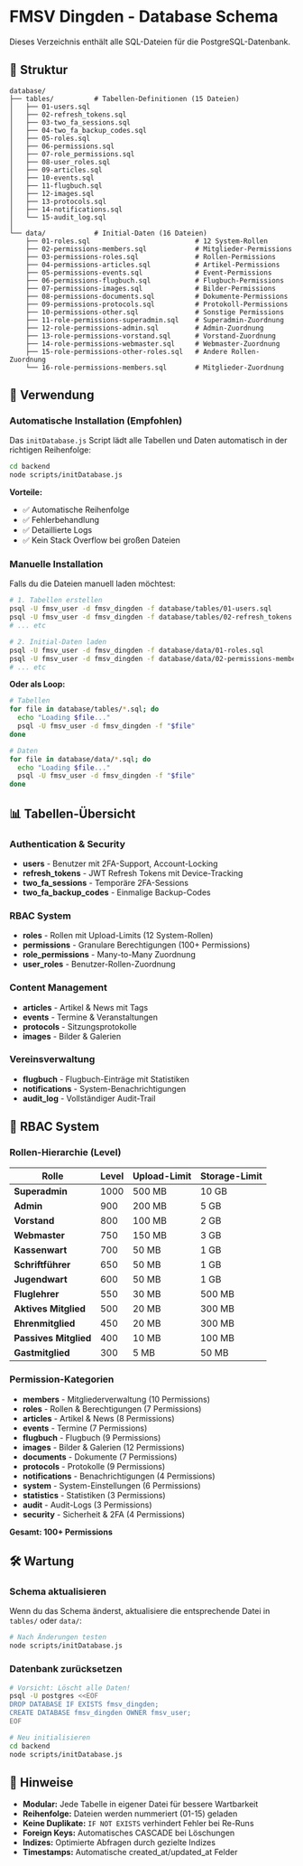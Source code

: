 # FMSV Dingden - Database Schema

Dieses Verzeichnis enthält alle SQL-Dateien für die PostgreSQL-Datenbank.

## 📂 Struktur

```
database/
├── tables/          # Tabellen-Definitionen (15 Dateien)
│   ├── 01-users.sql
│   ├── 02-refresh_tokens.sql
│   ├── 03-two_fa_sessions.sql
│   ├── 04-two_fa_backup_codes.sql
│   ├── 05-roles.sql
│   ├── 06-permissions.sql
│   ├── 07-role_permissions.sql
│   ├── 08-user_roles.sql
│   ├── 09-articles.sql
│   ├── 10-events.sql
│   ├── 11-flugbuch.sql
│   ├── 12-images.sql
│   ├── 13-protocols.sql
│   ├── 14-notifications.sql
│   └── 15-audit_log.sql
│
└── data/            # Initial-Daten (16 Dateien)
    ├── 01-roles.sql                          # 12 System-Rollen
    ├── 02-permissions-members.sql            # Mitglieder-Permissions
    ├── 03-permissions-roles.sql              # Rollen-Permissions
    ├── 04-permissions-articles.sql           # Artikel-Permissions
    ├── 05-permissions-events.sql             # Event-Permissions
    ├── 06-permissions-flugbuch.sql           # Flugbuch-Permissions
    ├── 07-permissions-images.sql             # Bilder-Permissions
    ├── 08-permissions-documents.sql          # Dokumente-Permissions
    ├── 09-permissions-protocols.sql          # Protokoll-Permissions
    ├── 10-permissions-other.sql              # Sonstige Permissions
    ├── 11-role-permissions-superadmin.sql    # Superadmin-Zuordnung
    ├── 12-role-permissions-admin.sql         # Admin-Zuordnung
    ├── 13-role-permissions-vorstand.sql      # Vorstand-Zuordnung
    ├── 14-role-permissions-webmaster.sql     # Webmaster-Zuordnung
    ├── 15-role-permissions-other-roles.sql   # Andere Rollen-Zuordnung
    └── 16-role-permissions-members.sql       # Mitglieder-Zuordnung
```

## 🚀 Verwendung

### Automatische Installation (Empfohlen)

Das `initDatabase.js` Script lädt alle Tabellen und Daten automatisch in der richtigen Reihenfolge:

```bash
cd backend
node scripts/initDatabase.js
```

**Vorteile:**
- ✅ Automatische Reihenfolge
- ✅ Fehlerbehandlung
- ✅ Detaillierte Logs
- ✅ Kein Stack Overflow bei großen Dateien

### Manuelle Installation

Falls du die Dateien manuell laden möchtest:

```bash
# 1. Tabellen erstellen
psql -U fmsv_user -d fmsv_dingden -f database/tables/01-users.sql
psql -U fmsv_user -d fmsv_dingden -f database/tables/02-refresh_tokens.sql
# ... etc

# 2. Initial-Daten laden
psql -U fmsv_user -d fmsv_dingden -f database/data/01-roles.sql
psql -U fmsv_user -d fmsv_dingden -f database/data/02-permissions-members.sql
# ... etc
```

**Oder als Loop:**

```bash
# Tabellen
for file in database/tables/*.sql; do
  echo "Loading $file..."
  psql -U fmsv_user -d fmsv_dingden -f "$file"
done

# Daten
for file in database/data/*.sql; do
  echo "Loading $file..."
  psql -U fmsv_user -d fmsv_dingden -f "$file"
done
```

## 📊 Tabellen-Übersicht

### Authentication & Security
- **users** - Benutzer mit 2FA-Support, Account-Locking
- **refresh_tokens** - JWT Refresh Tokens mit Device-Tracking
- **two_fa_sessions** - Temporäre 2FA-Sessions
- **two_fa_backup_codes** - Einmalige Backup-Codes

### RBAC System
- **roles** - Rollen mit Upload-Limits (12 System-Rollen)
- **permissions** - Granulare Berechtigungen (100+ Permissions)
- **role_permissions** - Many-to-Many Zuordnung
- **user_roles** - Benutzer-Rollen-Zuordnung

### Content Management
- **articles** - Artikel & News mit Tags
- **events** - Termine & Veranstaltungen
- **protocols** - Sitzungsprotokolle
- **images** - Bilder & Galerien

### Vereinsverwaltung
- **flugbuch** - Flugbuch-Einträge mit Statistiken
- **notifications** - System-Benachrichtigungen
- **audit_log** - Vollständiger Audit-Trail

## 🔐 RBAC System

### Rollen-Hierarchie (Level)

| Rolle | Level | Upload-Limit | Storage-Limit |
|-------|-------|--------------|---------------|
| **Superadmin** | 1000 | 500 MB | 10 GB |
| **Admin** | 900 | 200 MB | 5 GB |
| **Vorstand** | 800 | 100 MB | 2 GB |
| **Webmaster** | 750 | 150 MB | 3 GB |
| **Kassenwart** | 700 | 50 MB | 1 GB |
| **Schriftführer** | 650 | 50 MB | 1 GB |
| **Jugendwart** | 600 | 50 MB | 1 GB |
| **Fluglehrer** | 550 | 30 MB | 500 MB |
| **Aktives Mitglied** | 500 | 20 MB | 300 MB |
| **Ehrenmitglied** | 450 | 20 MB | 300 MB |
| **Passives Mitglied** | 400 | 10 MB | 100 MB |
| **Gastmitglied** | 300 | 5 MB | 50 MB |

### Permission-Kategorien

- **members** - Mitgliederverwaltung (10 Permissions)
- **roles** - Rollen & Berechtigungen (7 Permissions)
- **articles** - Artikel & News (8 Permissions)
- **events** - Termine (7 Permissions)
- **flugbuch** - Flugbuch (9 Permissions)
- **images** - Bilder & Galerien (12 Permissions)
- **documents** - Dokumente (7 Permissions)
- **protocols** - Protokolle (9 Permissions)
- **notifications** - Benachrichtigungen (4 Permissions)
- **system** - System-Einstellungen (6 Permissions)
- **statistics** - Statistiken (3 Permissions)
- **audit** - Audit-Logs (3 Permissions)
- **security** - Sicherheit & 2FA (4 Permissions)

**Gesamt: 100+ Permissions**

## 🛠 Wartung

### Schema aktualisieren

Wenn du das Schema änderst, aktualisiere die entsprechende Datei in `tables/` oder `data/`:

```bash
# Nach Änderungen testen
node scripts/initDatabase.js
```

### Datenbank zurücksetzen

```bash
# Vorsicht: Löscht alle Daten!
psql -U postgres <<EOF
DROP DATABASE IF EXISTS fmsv_dingden;
CREATE DATABASE fmsv_dingden OWNER fmsv_user;
EOF

# Neu initialisieren
cd backend
node scripts/initDatabase.js
```

## 📝 Hinweise

- **Modular:** Jede Tabelle in eigener Datei für bessere Wartbarkeit
- **Reihenfolge:** Dateien werden nummeriert (01-15) geladen
- **Keine Duplikate:** `IF NOT EXISTS` verhindert Fehler bei Re-Runs
- **Foreign Keys:** Automatisches CASCADE bei Löschungen
- **Indizes:** Optimierte Abfragen durch gezielte Indizes
- **Timestamps:** Automatische created_at/updated_at Felder
